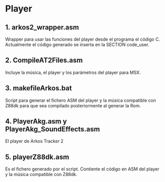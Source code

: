 # Player

## 1. arkos2_wrapper.asm

Wrapper para usar las funciones del player desde el programa el código C. Actualmente el código generado se inserta en la SECTION code_user.

## 2. CompileAT2Files.asm

Incluye la música, el player y los parámetros del player para MSX.

## 3. makefileArkos.bat

Script para generar el fichero ASM del player y la música compatible con Z88dk para que sea compilado posteriormente al generar la Rom.

## 4. PlayerAkg.asm y PlayerAkg_SoundEffects.asm

El player de Arkos Tracker 2

## 5. playerZ88dk.asm

Es el fichero generado por el script. Contiente el código en ASM del player y la música compatible con Z88dk.
